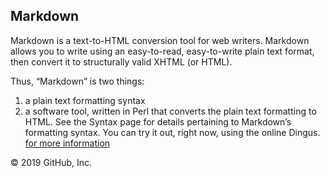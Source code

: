 ## Markdown

Markdown is a text-to-HTML conversion tool for web writers. Markdown allows you to write using an easy-to-read, easy-to-write plain text format, then convert it to structurally valid XHTML (or HTML).

Thus, “Markdown” is two things: 
1. a plain text formatting syntax 
1. a software tool, written in Perl
that converts the plain text formatting to HTML. See the Syntax page for details pertaining to Markdown’s formatting syntax. You can try it out, right now, using the online Dingus.
[for more information](https://daringfireball.net/projects/markdown/)

© 2019 GitHub, Inc.
